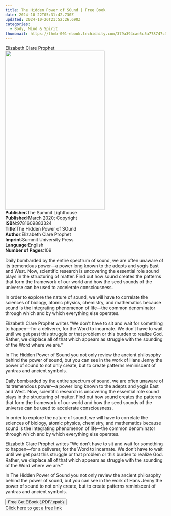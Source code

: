 ```yaml
---
title: The Hidden Power of SOund | Free Book
date: 2024-10-22T05:31:42.730Z
updated: 2024-10-26T21:52:26.690Z
categories:
  - Body, Mind & Spirit
thumbnail: https://thmb-001-ebook.techidaily.com/379a394cae5c5a778747c3315573e2d43d7a791876695781e4445c9b22e83b40.jpg
---
```

<main id="book-container">
  <div class="flex flex-col">
    <div class="book-brief flex-1 py-6 px-4 sm:p-6 md:py-10 md:px-8">
      <!-- brief-->
      <div class="book-brief-main">Elizabeth Clare Prophet</div>
    </div>
    <div
      class="book-meta-info flex-1 grid gap-4 col-start-1 col-end-3 row-start-1 sm:mb-6 sm:grid-cols-4 lg:gap-6 lg:col-start-2 lg:row-end-6 lg:row-span-6 lg:mb-0"
    >
      <div
        class="book-meta-info-left place-content-center mt-4 p-4 text-sm leading-6 col-start-2 col-span-2 dark:text-slate-400"
      >
        <img
          class="w-full h-500 object-cover rounded-lg sm:h-255 sm:col-span-2 lg:col-span-full"
          src="https://img-001-ebook.techidaily.com/18d1b5165c61ee3636abe4e64694e432468845d9665c244e746eda1a282dd2a5.jpg"
          alt=""
          width="312"
          height="500"
        />
      </div>
      <div
        class="book-meta-info-right mt-2 col-start-1 row-start-2 col-span-3 self-center"
      >
        <!-- meta data  -->
        <div class="flex flex-col px-4 md:px-8">
          <div class="flex-1">
            <strong>Publisher</strong>:<span class="px-2"
              >The Summit Lighthouse</span
            >
          </div>
          <div class="flex-1">
            <strong>Published</strong>:<span class="px-2"
              >March 2020; Copyright</span
            >
          </div>
          <div class="flex-1">
            <strong>ISBN</strong>:<span class="px-2">9781609883324</span>
          </div>
          <div class="flex-1">
            <strong>Title</strong>:<span class="px-2"
              >The Hidden Power of SOund</span
            >
          </div>
          <div class="flex-1">
            <strong>Author</strong>:<span class="px-2"
              >Elizabeth Clare Prophet</span
            >
          </div>
          <div class="flex-1">
            <strong>Imprint</strong>:<span class="px-2"
              >Summit University Press</span
            >
          </div>
          <div class="flex-1">
            <strong>Language</strong>:<span class="px-2">English</span>
          </div>
          <div class="flex-1">
            <strong>Number of Pages</strong>:<span class="px-2">109</span>
          </div>
        </div>
      </div>
    </div>
    <div class="book-description flex-1 py-6 px-4 sm:p-6 md:py-10 md:px-8">
      <div class="book-description-main">
        <div accordion-content="" id="description">
          <p>
            Daily bombarded by the entire spectrum of sound, we are often
            unaware of its tremendous power—a power long known to the adepts and
            yogis East and West. Now, scientific research is uncovering the
            essential role sound plays in the structuring of matter. Find out
            how sound creates the patterns that form the framework of our world
            and how the seed sounds of the universe can be used to accelerate
            consciousness.
          </p>
          <p>
            In order to explore the nature of sound, we will have to correlate
            the sciences of biology, atomic physics, chemistry, and mathematics
            because sound is the integrating phenomenon of life—the common
            denominator through which and by which everything else operates.
          </p>
          <p>
            Elizabeth Clare Prophet writes “We don’t have to sit and wait for
            something to happen—for a deliverer, for the Word to incarnate. We
            don’t have to wait until we get past this struggle or that problem
            or this burden to realize God. Rather, we displace all of that which
            appears as struggle with the sounding of the Word where we are.”
          </p>
          <p>
            In The Hidden Power of Sound you not only review the ancient
            philosophy behind the power of sound, but you can see in the work of
            Hans Jenny the power of sound to not only create, but to create
            patterns reminiscent of yantras and ancient symbols.
          </p>
          <p>
            Daily bombarded by the entire spectrum of sound, we are often
            unaware of its tremendous power—a power long known to the adepts and
            yogis East and West. Now, scientific research is uncovering the
            essential role sound plays in the structuring of matter. Find out
            how sound creates the patterns that form the framework of our world
            and how the seed sounds of the universe can be used to accelerate
            consciousness.
          </p>
          <p>
            In order to explore the nature of sound, we will have to correlate
            the sciences of biology, atomic physics, chemistry, and mathematics
            because sound is the integrating phenomenon of life—the common
            denominator through which and by which everything else operates.
          </p>
          <p>
            Elizabeth Clare Prophet writes “We don’t have to sit and wait for
            something to happen—for a deliverer, for the Word to incarnate. We
            don’t have to wait until we get past this struggle or that problem
            or this burden to realize God. Rather, we displace all of that which
            appears as struggle with the sounding of the Word where we are.”
          </p>
          <p>
            In The Hidden Power of Sound you not only review the ancient
            philosophy behind the power of sound, but you can see in the work of
            Hans Jenny the power of sound to not only create, but to create
            patterns reminiscent of yantras and ancient symbols.
          </p>
        </div>
        <div class="accordion-fader"></div>
      </div>
    </div>
    <div class="book-excerpts flex-1 py-6 px-4 sm:p-6 md:py-10 md:px-8"></div>
    <div
      class="book-about-author flex-1 py-6 px-4 sm:p-6 md:py-10 md:px-8"
    ></div>
    <div class="book-free-get flex-1 py-6 px-4 sm:p-6 md:py-10 md:px-8">
      <button
        id="btn-free-get"
        class="bg-blue-500 hover:bg-blue-700 text-white font-bold py-2 px-4 rounded"
      >
        Free Get EBook (.PDF/.epub)
      </button>
      <div id="countdown-display" class="px-2 text-lg mt-2"></div>
      <a
        id="free-link"
        class="hidden bg-blue-500 hover:bg-blue-700 text-white font-bold py-2 px-4 rounded"
        href="https://www.ebooks.com/en-us/book/209991361/the-hidden-power-of-sound/elizabeth-clare-prophet/"
        target="_blank"
        >Click here to get a free link</a
      >
    </div>
    <script>
      let countdownTime = 0;
      let countdownInterval = null;
      document
        .getElementById('btn-free-get')
        .addEventListener('click', startCountdown);
      function startCountdown() {
        countdownTime = new Date().getTime() + 60000 * 3;
        countdownInterval = setInterval(updateCountdown, 1000);
        document.getElementById('btn-free-get').disabled = true;
        document
          .getElementById('btn-free-get')
          .classList.add('bg-gray-500', 'cursor-not-allowed');
      }
      function updateCountdown() {
        let currentTime = new Date().getTime();
        let timeLeft = countdownTime - currentTime;
        let secondsLeft = Math.floor(timeLeft / 1000);
        document.getElementById('countdown-display').innerHTML =
          `Remaining time: ${secondsLeft} seconds.`;
        if (secondsLeft <= 0) {
          clearInterval(countdownInterval);
          document.getElementById('btn-free-get').classList.add('hidden');
          document.getElementById('free-link').classList.remove('hidden');
          document.getElementById('countdown-display').innerHTML = '';
        }
      }
    </script>
  </div>
</main>

<ins class="adsbygoogle"
      style="display:block"
      data-ad-client="ca-pub-7571918770474297"
      data-ad-slot="8358498916"
      data-ad-format="auto"
      data-full-width-responsive="true"></ins>
    